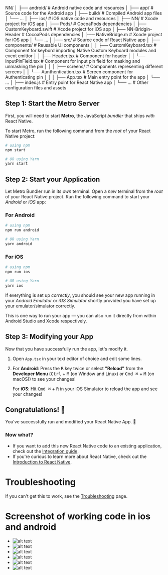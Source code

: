 NN/
│
├── android/                   # Android native code and resources
│   ├── app/                   # Source code for the Android app
│   ├── build/                 # Compiled Android app files
│   └── ...
│
├── ios/                       # iOS native code and resources
│   ├── NN/                    # Xcode project for iOS app
│   ├── Pods/                  # CocoaPods dependencies
│   ├── CustomKeyboard.swift   # Xcode project for iOS app
│   ├── NN-Bridgin-Header      # CocoaPods dependencies
│   ├── NativeBridge.m         # Xcode project for iOS app
│   └── ...
│
├── src/                       # Source code of React Native app
│   ├── components/            # Reusable UI components
│   │   ├── CustomKeyboard.tsx   # Component for keybord importing Native Custom Keyboard modules and event emittor
│   │   ├── Header.tsx          # Component for header
│   │   └── InputPinField.tsx   # Component for input pin field for masking and unmasking the pin
│   │
│   ├── screens/                # Components representing different screens
│   │   └── Aunthentication.tsx # Screen component for Authenticating pin
│   │
│   ├── App.tsx             # Main entry point for the app
│   └── ...
│
├── index.js                # Entry point for React Native app
│
└── ...                     # Other configuration files and assets

## Step 1: Start the Metro Server

First, you will need to start **Metro**, the JavaScript _bundler_ that ships _with_ React Native.

To start Metro, run the following command from the _root_ of your React Native project:

```bash
# using npm
npm start

# OR using Yarn
yarn start
```

## Step 2: Start your Application

Let Metro Bundler run in its _own_ terminal. Open a _new_ terminal from the _root_ of your React Native project. Run the following command to start your _Android_ or _iOS_ app:

### For Android

```bash
# using npm
npm run android

# OR using Yarn
yarn android
```

### For iOS

```bash
# using npm
npm run ios

# OR using Yarn
yarn ios
```

If everything is set up _correctly_, you should see your new app running in your _Android Emulator_ or _iOS Simulator_ shortly provided you have set up your emulator/simulator correctly.

This is one way to run your app — you can also run it directly from within Android Studio and Xcode respectively.

## Step 3: Modifying your App

Now that you have successfully run the app, let's modify it.

1. Open `App.tsx` in your text editor of choice and edit some lines.
2. For **Android**: Press the <kbd>R</kbd> key twice or select **"Reload"** from the **Developer Menu** (<kbd>Ctrl</kbd> + <kbd>M</kbd> (on Window and Linux) or <kbd>Cmd ⌘</kbd> + <kbd>M</kbd> (on macOS)) to see your changes!

   For **iOS**: Hit <kbd>Cmd ⌘</kbd> + <kbd>R</kbd> in your iOS Simulator to reload the app and see your changes!

## Congratulations! :tada:

You've successfully run and modified your React Native App. :partying_face:

### Now what?

- If you want to add this new React Native code to an existing application, check out the [Integration guide](https://reactnative.dev/docs/integration-with-existing-apps).
- If you're curious to learn more about React Native, check out the [Introduction to React Native](https://reactnative.dev/docs/getting-started).

# Troubleshooting

If you can't get this to work, see the [Troubleshooting](https://reactnative.dev/docs/troubleshooting) page.

# Screenshot of working code in ios and android

- ![alt text](https://github.com/satyadeeproat/NN/blob/main/images/ios1.png?raw=true)
- ![alt text](https://github.com/satyadeeproat/NN/blob/main/images/ios2.png?raw=true)
- ![alt text](https://github.com/satyadeeproat/NN/blob/main/images/ios3.png?raw=true)
- ![alt text](https://github.com/satyadeeproat/NN/blob/main/images/android1.png?raw=true)
- ![alt text](https://github.com/satyadeeproat/NN/blob/main/images/android2.png?raw=true)
- ![alt text](https://github.com/satyadeeproat/NN/blob/main/images/android3.png?raw=true)
